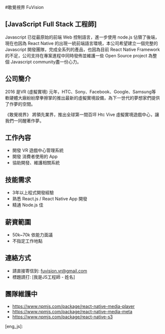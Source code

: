 #敢覺視界 FuVision


[JavaScript Full Stack 工程師]
--------
Javascript 已從最原始的前端 Web 控制語言，進一步使用 node.js 佔領了後端，現在也因為 React Native 的出現一統前端語言環境，本公司希望建立一個完整的 Javascript 開發團隊，完成全系列的產品，也因為目前 React Native Framework的不足，公司支持在專案進程中同時發佈並維護一些 Open Source project 為整個 Javascript community盡一份心力。


公司簡介
--------
2016 是VR (虛擬實境) 元年，HTC、Sony、Facebook、Google、Samsung等軟硬體大廠紛紛摩拳擦掌的推出最新的虛擬實境設備，為下一世代的夢想家們提供了作夢的空間。

《敢覺視界》 將領先業界，推出全球第一間百坪 Htc Vive 虛擬實境遊戲中心，讓我們一同醒著作夢。

工作內容
--------
* 開發 VR 遊戲中心管理系統
* 開發 消費者使用的 App
* 協助開發、維護相關系統

技能需求
--------
* 3年以上程式開發經驗
* 熟悉 React.js / React Native App 開發
* 精通 Node.js 佳

薪資範圍
--------
- 50k~70k 依能力面議
- 不指定工作地點

連絡方式
--------
- 請直接寄信到: fuvision.vr@gmail.com
- 標題請打: [我是JS工程師 - 姓名]

團隊維護中
--------
- https://www.npmjs.com/package/react-native-media-player
- https://www.npmjs.com/package/react-native-media-meta
- https://www.npmjs.com/package/react-native-s3

[eng_js]: 
